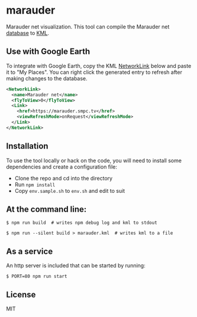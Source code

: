 # marauder
Marauder net visualization. This tool can compile the Marauder net [database](https://docs.google.com/spreadsheets/d/1jTyE6Qg1jxwTCrYRHz3FON3dpXysV_TA1ywteBH1VDU) to [KML](https://developers.google.com/kml/).

## Use with Google Earth
To integrate with Google Earth, copy the KML [NetworkLink](https://developers.google.com/kml/documentation/kmlreference#networklink) below and paste it to "My Places". You can right click the generated entry to refresh after making changes to the database.
``` xml
<NetworkLink>
  <name>Marauder net</name>
  <flyToView>0</flyToView>
  <Link>
    <href>https://marauder.smpc.tv</href>
    <viewRefreshMode>onRequest</viewRefreshMode>
  </Link>
</NetworkLink>
```

## Installation
To use the tool locally or hack on the code, you will need to install some dependencies and create a configuration file:
* Clone the repo and cd into the directory
* Run `npm install`
* Copy `env.sample.sh` to `env.sh` and edit to suit

## At the command line:
``` shell
$ npm run build  # writes npm debug log and kml to stdout
```
``` shell
$ npm run --silent build > marauder.kml  # writes kml to a file
```

## As a service
An http server is included that can be started by running:
``` shell
$ PORT=80 npm run start
```

## License
MIT
